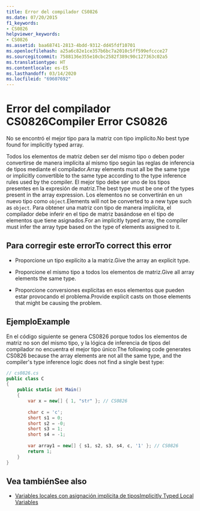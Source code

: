 ```yaml
---
title: Error del compilador CS0826
ms.date: 07/20/2015
f1_keywords:
- CS0826
helpviewer_keywords:
- CS0826
ms.assetid: baa68741-2813-4bdd-9312-dd45fdf10701
ms.openlocfilehash: a25a6c82e1ce357b6bc7a2010c5ff599efccce27
ms.sourcegitcommit: 7588136e355e10cbc2582f389c90c127363c02a5
ms.translationtype: HT
ms.contentlocale: es-ES
ms.lasthandoff: 03/14/2020
ms.locfileid: "69607692"
---
```

# <a name="compiler-error-cs0826"></a><span data-ttu-id="66b3d-102">Error del compilador CS0826</span><span class="sxs-lookup"><span data-stu-id="66b3d-102">Compiler Error CS0826</span></span>
<span data-ttu-id="66b3d-103">No se encontró el mejor tipo para la matriz con tipo implícito.</span><span class="sxs-lookup"><span data-stu-id="66b3d-103">No best type found for implicitly typed array.</span></span>  
  
 <span data-ttu-id="66b3d-104">Todos los elementos de matriz deben ser del mismo tipo o deben poder convertirse de manera implícita al mismo tipo según las reglas de inferencia de tipos mediante el compilador.</span><span class="sxs-lookup"><span data-stu-id="66b3d-104">Array elements must all be the same type or implicitly convertible to the same type according to the type inference rules used by the compiler.</span></span> <span data-ttu-id="66b3d-105">El mejor tipo debe ser uno de los tipos presentes en la expresión de matriz.</span><span class="sxs-lookup"><span data-stu-id="66b3d-105">The best type must be one of the types present in the array expression.</span></span> <span data-ttu-id="66b3d-106">Los elementos no se convertirán en un nuevo tipo como `object`.</span><span class="sxs-lookup"><span data-stu-id="66b3d-106">Elements will not be converted to a new type such as `object`.</span></span> <span data-ttu-id="66b3d-107">Para obtener una matriz con tipo de manera implícita, el compilador debe inferir en el tipo de matriz basándose en el tipo de elementos que tiene asignados.</span><span class="sxs-lookup"><span data-stu-id="66b3d-107">For an implicitly typed array, the compiler must infer the array type based on the type of elements assigned to it.</span></span>  
  
## <a name="to-correct-this-error"></a><span data-ttu-id="66b3d-108">Para corregir este error</span><span class="sxs-lookup"><span data-stu-id="66b3d-108">To correct this error</span></span>  
  
- <span data-ttu-id="66b3d-109">Proporcione un tipo explícito a la matriz.</span><span class="sxs-lookup"><span data-stu-id="66b3d-109">Give the array an explicit type.</span></span>  
  
- <span data-ttu-id="66b3d-110">Proporcione el mismo tipo a todos los elementos de matriz.</span><span class="sxs-lookup"><span data-stu-id="66b3d-110">Give all array elements the same type.</span></span>  
  
- <span data-ttu-id="66b3d-111">Proporcione conversiones explícitas en esos elementos que pueden estar provocando el problema.</span><span class="sxs-lookup"><span data-stu-id="66b3d-111">Provide explicit casts on those elements that might be causing the problem.</span></span>  
  
## <a name="example"></a><span data-ttu-id="66b3d-112">Ejemplo</span><span class="sxs-lookup"><span data-stu-id="66b3d-112">Example</span></span>  
 <span data-ttu-id="66b3d-113">En el código siguiente se genera CS0826 porque todos los elementos de matriz no son del mismo tipo, y la lógica de inferencia de tipos del compilador no encuentra el mejor tipo único:</span><span class="sxs-lookup"><span data-stu-id="66b3d-113">The following code generates CS0826 because the array elements are not all the same type, and the compiler's type inference logic does not find a single best type:</span></span>  
  
```csharp  
// cs0826.cs  
public class C  
{  
    public static int Main()  
    {  
        var x = new[] { 1, "str" }; // CS0826  
  
        char c = 'c';  
        short s1 = 0;  
        short s2 = -0;  
        short s3 = 1;  
        short s4 = -1;  
  
        var array1 = new[] { s1, s2, s3, s4, c, '1' }; // CS0826  
        return 1;  
    }  
}  
```  
  
## <a name="see-also"></a><span data-ttu-id="66b3d-114">Vea también</span><span class="sxs-lookup"><span data-stu-id="66b3d-114">See also</span></span>

- [<span data-ttu-id="66b3d-115">Variables locales con asignación implícita de tipos</span><span class="sxs-lookup"><span data-stu-id="66b3d-115">Implicitly Typed Local Variables</span></span>](../../programming-guide/classes-and-structs/implicitly-typed-local-variables.md)
